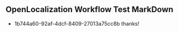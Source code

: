 ## OpenLocalization Workflow Test MarkDown
* 1b744a60-92af-4dcf-8409-27013a75cc8b thanks!

<!--HONumber=Feb17_HO2-->


